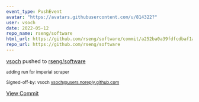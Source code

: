 ```yaml
---
event_type: PushEvent
avatar: "https://avatars.githubusercontent.com/u/814322?"
user: vsoch
date: 2022-05-12
repo_name: rseng/software
html_url: https://github.com/rseng/software/commit/a252ba0a39fdfcdbaf1a39dada8975019bc9b45c
repo_url: https://github.com/rseng/software
---
```


<a href='https://github.com/vsoch' target='_blank'>vsoch</a> pushed to <a href='https://github.com/rseng/software' target='_blank'>rseng/software</a>

<small>adding run for imperial scraper

Signed-off-by: vsoch <vsoch@users.noreply.github.com></small>

<a href='https://github.com/rseng/software/commit/a252ba0a39fdfcdbaf1a39dada8975019bc9b45c' target='_blank'>View Commit</a>